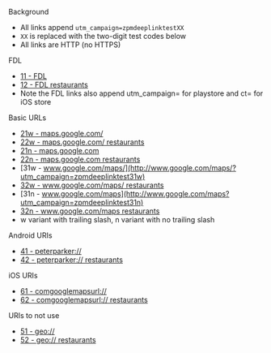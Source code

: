 Background
- All links append `utm_campaign=zpmdeeplinktestXX`
- `XX` is replaced with the two-digit test codes below
- All links are HTTP (no HTTPS)

FDL
- [11 - FDL](http://maps.app.goo.gl/?isi=585027354&ibi=com.google.Maps&ius=comgooglemapsurl&apn=com.google.android.apps.maps&amv=914018424&pt=9008&mt=8&ct=appstore_zpmdeeplinktest11&utm_campaign=playstore_zpmdeeplinktest11&link=http://www.google.com/maps?utm_campaign=zpmdeeplinktest11)
- [12 - FDL restaurants](http://maps.app.goo.gl/?isi=585027354&ibi=com.google.Maps&ius=comgooglemapsurl&apn=com.google.android.apps.maps&amv=914018424&pt=9008&mt=8&ct=appstore_zpmdeeplinktest12&utm_campaign=playstore_zpmdeeplinktest12&link=http://www.google.com/maps?q=restaurants&utm_campaign=zpmdeeplinktest12)
- Note the FDL links also append utm_campaign= for playstore and ct= for iOS store

Basic URLs
- [21w - maps.google.com/](http://maps.google.com/?utm_campaign=zpmdeeplinktest21w)
- [22w - maps.google.com/ restaurants](http://maps.google.com/?q=restaurants&utm_campaign=zpmdeeplinktest22w)
- [21n - maps.google.com](http://maps.google.com?utm_campaign=zpmdeeplinktest21n)
- [22n - maps.google.com restaurants](http://maps.google.com?q=restaurants&utm_campaign=zpmdeeplinktest22n)
- [31w - www.google.com/maps/](http://www.google.com/maps/?utm_campaign=zpmdeeplinktest31w)
- [32w - www.google.com/maps/ restaurants](http://www.google.com/maps/?q=restaurants&utm_campaign=zpmdeeplinktest32w)
- [31n - www.google.com/maps](http://www.google.com/maps?utm_campaign=zpmdeeplinktest31n)
- [32n - www.google.com/maps restaurants](http://www.google.com/maps?q=restaurants&utm_campaign=zpmdeeplinktest32n)
- w variant with trailing slash, n variant with no trailing slash

Android URIs
- [41 - peterparker://](peterparker://?utm_campaign=zpmdeeplinktest41)
- [42 - peterparker:// restaurants](peterparker://?q=restaurants&utm_campaign=zpmdeeplinktest42)

iOS URIs
- [61 - comgooglemapsurl://](comgooglemapsurl://?utm_campaign=zpmdeeplinktest61)
- [62 - comgooglemapsurl:// restaurants](comgooglemapsurl://?q=restaurants&utm_campaign=zpmdeeplinktest62)

URIs to not use
- [51 - geo://](geo://0,0?utm_campaign=zpmdeeplinktest51)
- [52 - geo:// restaurants](geo://0,0?q=restaurants&utm_campaign=zpmdeeplinktest52)

